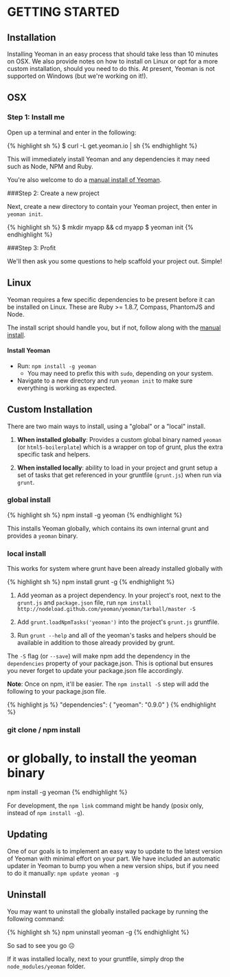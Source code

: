 # GETTING STARTED

## Installation

Installing Yeoman in an easy process that should take less than 10 minutes on OSX. We also provide notes on how to install on Linux or opt for a more custom installation, should you need to do this. At present, Yeoman is not supported on Windows (but we're working on it!).

## OSX

### Step 1: Install me

Open up a terminal and enter in the following:

{% highlight sh %}
$ curl -L get.yeoman.io | sh
{% endhighlight %}

This will immediately install Yeoman and any dependencies it may need such as Node, NPM and Ruby.

You're also welcome to do a [manual install of Yeoman](https://github.com/yeoman/yeoman/wiki/Manual-Install).

###Step 2: Create a new project

Next, create a new directory to contain your Yeoman project, then enter in `yeoman init`.

{% highlight sh %}
$ mkdir myapp && cd myapp
$ yeoman init
{% endhighlight %}

###Step 3: Profit

We'll then ask you some questions to help scaffold your project out. Simple!

## Linux

Yeoman requires a few specific dependencies to be present before it can be installed on Linux. These are Ruby >= 1.8.7, Compass, PhantomJS and Node.

The install script should handle you, but if not, follow along with the [manual install](https://github.com/yeoman/yeoman/wiki/Manual-Install).


#### Install Yeoman

* Run: `npm install -g yeoman`
  * You may need to prefix this with `sudo`, depending on your system.
* Navigate to a new directory and run `yeoman init` to make sure everything is working as expected.



## Custom Installation

There are two main ways to install, using a "global" or a "local" install.

1. **When installed globally**: Provides a custom global binary named `yeoman`
(or `html5-boilerplate`) which is a wrapper on top of grunt, plus the extra
specific task and helpers.

2. **When installed locally**: ability to load in your project and grunt setup a
set of tasks that get referenced in your gruntfile (`grunt.js`) when run via `grunt`.



### global install

{% highlight sh %}
npm install -g yeoman
{% endhighlight %}

This installs Yeoman globally, which contains its own internal grunt and
provides a `yeoman` binary.


### local install

This works for system where grunt have been already installed globally with

{% highlight sh %}
npm install grunt -g
{% endhighlight %}

1. Add yeoman as a project dependency. In your project's root,
next to the `grunt.js` and `package.json` file, run `npm install
http://nodeload.github.com/yeoman/yeoman/tarball/master -S`

2. Add `grunt.loadNpmTasks('yeoman')` into the project's `grunt.js` gruntfile.

3. Run `grunt --help` and all of the yeoman's tasks and helpers
should be available in addition to those already provided by grunt.

The `-S` flag (or `--save`) will make npm add the dependency in the
`dependencies` property of your package.json. This is optional but ensures you
never forget to update your package.json file accordingly.

**Note**: Once on npm, it'll be easier. The `npm install -S` step will add the
following to your package.json file.

{% highlight js %}
"dependencies": {
  "yeoman": "0.9.0"
}
{% endhighlight %}


### git clone / npm install

# or globally, to install the yeoman binary
npm install -g yeoman
{% endhighlight %}

For development, the `npm link` command might be handy (posix only, instead of `npm install -g`).


## Updating

One of our goals is to implement an easy way to update to the latest version of Yeoman with minimal effort
on your part. We have included an automatic updater in Yeoman to bump you when a new version ships, but if you need to do it manually: `npm update yeoman -g`


## Uninstall

You may want to uninstall the globally installed package by running the
following command:

{% highlight sh %}
npm uninstall yeoman -g
{% endhighlight %}

So sad to see you go ☹

If it was installed locally, next to your gruntfile, simply drop the
`node_modules/yeoman` folder.
